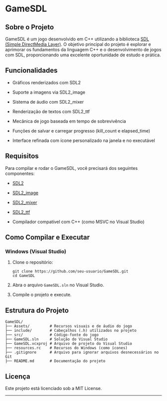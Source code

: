 
# GameSDL

## Sobre o Projeto

GameSDL é um jogo desenvolvido em C++ utilizando a biblioteca [SDL (Simple DirectMedia Layer)](https://www.libsdl.org/). O objetivo principal do projeto é explorar e aprimorar os fundamentos da linguagem C++ e o desenvolvimento de jogos com SDL, proporcionando uma excelente oportunidade de estudo e prática.

## Funcionalidades

-   Gráficos renderizados com SDL2
    
-   Suporte a imagens via SDL2_image
    
-   Sistema de áudio com SDL2_mixer
    
-   Renderização de textos com SDL2_ttf
    
-   Mecânica de jogo baseada em tempo de sobrevivência
    
-   Funções de salvar e carregar progresso (kill_count e elapsed_time)
    
-   Interface refinada com ícone personalizado na janela e no executável
    

## Requisitos

Para compilar e rodar o GameSDL, você precisará dos seguintes componentes:

-   [SDL2](https://github.com/libsdl-org/SDL/releases)
    
-   [SDL2_image](https://github.com/libsdl-org/SDL_image/releases)
    
-   [SDL2_mixer](https://github.com/libsdl-org/SDL_mixer/releases)
    
-   [SDL2_ttf](https://github.com/libsdl-org/SDL_ttf/releases)
    
-   Compilador compatível com C++ (como MSVC no Visual Studio)
    

## Como Compilar e Executar

### Windows (Visual Studio)

1.  Clone o repositório:
    
    ```
    git clone https://github.com/seu-usuario/GameSDL.git
    cd GameSDL
    ```
    
2.  Abra o arquivo `GameSDL.sln` no Visual Studio.
    
3.  Compile o projeto e execute.
    

## Estrutura do Projeto

```
GameSDL/
├── Assets/         # Recursos visuais e de áudio do jogo
├── include/        # Cabeçalhos (.h) utilizados no projeto
├── src/            # Código-fonte do jogo
├── GameSDL.sln     # Solução do Visual Studio
├── GameSDL.vcxproj # Arquivo de projeto do Visual Studio
├── resources.rc    # Recursos do Windows (como ícones)
├── .gitignore      # Arquivo para ignorar arquivos desnecessários no Git
├── README.md       # Documentação do projeto
```

## Licença

Este projeto está licenciado sob a MIT License.

----------

